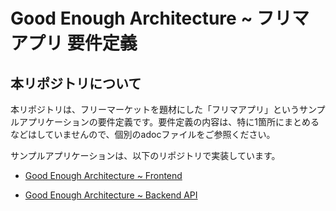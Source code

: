 # Good Enough Architecture ~ フリマアプリ 要件定義

## 本リポジトリについて

本リポジトリは、フリーマーケットを題材にした「フリマアプリ」というサンプルアプリケーションの要件定義です。要件定義の内容は、特に1箇所にまとめるなどはしていませんので、個別のadocファイルをご参照ください。

サンプルアプリケーションは、以下のリポジトリで実装しています。

-   [Good Enough Architecture ~ Frontend](https://github.com/genba-oriented/gea-frontend)

-   [Good Enough Architecture ~ Backend API](https://github.com/genba-oriented/gea-backend-api)

